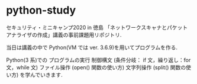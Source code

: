 # python-study
セキュリティ・ミニキャンプ2020 in 徳島 「ネットワークスキャナとパケットアナライザの作成」講義の事前課題用リポジトリ. 

当日は講義の中で Python(VM では ver. 3.6.9)を用いてプログラムを作る.

Python(3 系)での
プログラムの実行
制御構文 (条件分岐： if 文，繰り返し：for 文，while 文)
ファイル操作 (open() 関数の使い方)
文字列操作 (split() 関数の使い方)
を学んでいきます.
